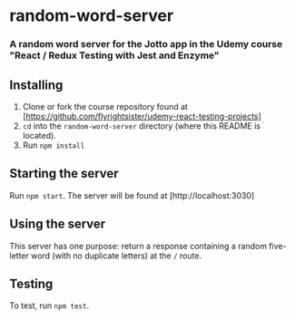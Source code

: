 # random-word-server
### A random word server for the Jotto app in the Udemy course "React / Redux Testing with Jest and Enzyme"

## Installing
1. Clone or fork the course repository found at [https://github.com/flyrightsister/udemy-react-testing-projects]
2. `cd` into the `random-word-server` directory (where this README is located).
3. Run `npm install` 

## Starting the server
Run `npm start`. The server will be found at [http://localhost:3030]

## Using the server
This server has one purpose: return a response containing a random five-letter word (with no duplicate letters) at the `/` route.

## Testing
To test, run `npm test`.